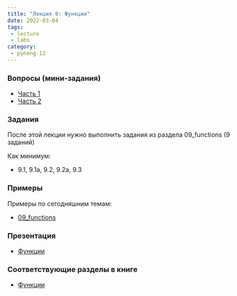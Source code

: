 ```yaml
---
title: "Лекция 9: Функции"
date: 2022-03-04
tags:
 - lecture
 - labs
category:
 - pyneng-12
---
```


### Вопросы (мини-задания)

* [Часть 1](https://docs.google.com/forms/d/e/1FAIpQLSfJhoMZVC6yFxx8J0qgWCz04k3IWfp2wDb-U03MJmTOuI8-JA/viewform?usp=sf_link)
* [Часть 2](https://docs.google.com/forms/d/e/1FAIpQLSdQmC8b9bYIn1EHTu88tomYV9rj79lMNJol2Ez0E_IPjdECCg/viewform?usp=sf_link)

### Задания

После этой лекции нужно выполнить задания из раздела 09_functions (9 заданий)

Как минимум:

* 9.1, 9.1a, 9.2, 9.2a, 9.3


### Примеры

Примеры по сегодняшним темам:

* [09_functions](https://github.com/pyneng/pyneng-online-12-jan-may-2022/tree/main/examples/09_functions)

### Презентация

* [Функции](https://github.com/pyneng/all-pyneng-slides/blob/main/pyneng/10_functions.md)

### Соответствующие разделы в книге

* [Функции](https://pyneng.readthedocs.io/ru/latest/book/09_functions/index.html)

